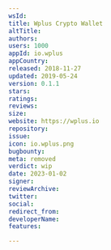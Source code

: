 ```yaml
---
wsId: 
title: Wplus Crypto Wallet
altTitle: 
authors: 
users: 1000
appId: io.wplus
appCountry: 
released: 2018-11-27
updated: 2019-05-24
version: 0.1.1
stars: 
ratings: 
reviews: 
size: 
website: https://wplus.io
repository: 
issue: 
icon: io.wplus.png
bugbounty: 
meta: removed
verdict: wip
date: 2023-01-02
signer: 
reviewArchive: 
twitter: 
social: 
redirect_from: 
developerName: 
features: 

---
```


